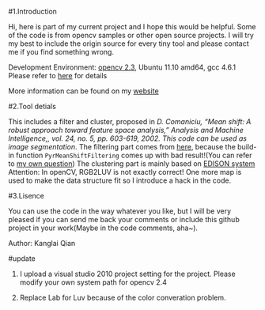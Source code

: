 #1.Introduction

Hi, here is part of my current project and I hope this would be helpful. Some of the code is from opencv samples or other open source projects. 
I will try my best to include the origin source for every tiny tool and please contact me if you find something wrong.

Development Environment: [opencv 2.3](https://launchpad.net/~gijzelaar/+archive/opencv2.3), Ubuntu 11.10 amd64, gcc 4.6.1
Please refer to [here](http://opencv.willowgarage.com/wiki/CompileOpenCVUsingLinux) for details

More information can be found on my [website](http://qiankanglai.me/2012/03/19/meanshift/)

#2.Tool detials

This includes a filter and cluster, proposed in *D. Comaniciu, “Mean shift: A robust approach toward feature space analysis,” Analysis and Machine Intelligence,, vol. 24, no. 5, pp. 603-619, 2002. This code can be used as image segmentation*. 
The filtering part comes from [here](http://rsbweb.nih.gov/ij/plugins/download/Mean_Shift.java), because the build-in function ``PyrMeanShiftFiltering`` comes up with bad result!(You can refer to [my own question](http://stackoverflow.com/questions/9645713/whats-the-difference-between-edison-and-cvpyrmeanshiftfiltering))
The clustering part is mainly based on [EDISON system](http://coewww.rutgers.edu/riul/research/code/EDISON/doc/help.html)
Attention: In openCV, RGB2LUV is not exactly correct! One more map is used to make the data structure fit so I introduce a hack in the code.

#3.Lisence

You can use the code in the way whatever you like, but I will be very pleased if you can send me back your comments or include this github project in your work(Maybe in the code comments, aha~).



Author:
Kanglai Qian

#update

1. I upload a visual studio 2010 project setting for the project. Please modify your own system path for opencv 2.4

2. Replace Lab for Luv because of the color converation problem.
